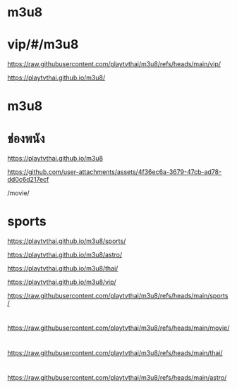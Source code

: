 
# m3u8
# vip/#/m3u8
https://raw.githubusercontent.com/playtvthai/m3u8/refs/heads/main/vip/

https://playtvthai.github.io/m3u8/
# m3u8
# ช่องพนัง
https://playtvthai.github.io/m3u8

https://github.com/user-attachments/assets/4f36ec6a-3679-47cb-ad78-dd0c6d217ecf

/movie/

# sports
https://playtvthai.github.io/m3u8/sports/

https://playtvthai.github.io/m3u8/astro/

https://playtvthai.github.io/m3u8/thai/

https://playtvthai.github.io/m3u8/vip/

https://raw.githubusercontent.com/playtvthai/m3u8/refs/heads/main/sports/

#
https://raw.githubusercontent.com/playtvthai/m3u8/refs/heads/main/movie/

#
https://raw.githubusercontent.com/playtvthai/m3u8/refs/heads/main/thai/

#
https://raw.githubusercontent.com/playtvthai/m3u8/refs/heads/main/astro/
